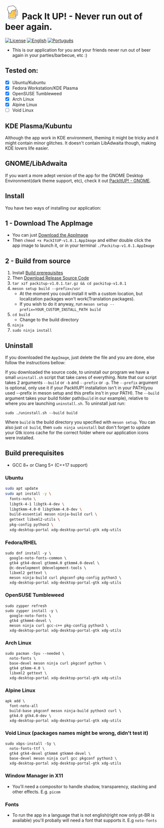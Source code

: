 # ![PackItUp Logo](./src/icons/hicolor/24x24/apps/tech.bm7.packitup.png) Pack It UP! - Never run out of beer again.
[![License](https://img.shields.io/badge/License-GPLv3-blue)](./LICENSE)
[![English](https://img.shields.io/badge/README-en--US-blue)](./README.md)
[![Português](https://img.shields.io/badge/README-pt--BR-green)](./README.pt-BR.md)
- This is our application for you and your friends never run out of beer again in your parties/barbecue, etc :)
## Tested on:
- [x] Ubuntu/Kubuntu
- [x] Fedora Workstation/KDE Plasma
- [x] OpenSUSE Tumbleweed
- [x] Arch Linux
- [x] Alpine Linux
- [ ] Void Linux
## KDE Plasma/Kubuntu
Although the app work in KDE environment, theming it might be tricky and it might contain minor glitches. It doesn't contain LibAdwaita though, making KDE lovers life easier.
## GNOME/LibAdwaita
If you want a more adept version of the app for the GNOME Desktop Environment(dark theme support, etc), check it out [PackItUP! - GNOME](https://github.com/BM7Tech/packitup-gnome).
## Install
You have two ways of installing our application:

## 1 - Download The AppImage
- You can just [Download the AppImage](https://github.com/BM7Tech/packitup/releases/download/v1.0.1/PackItUP-v1.0.1.AppImage)
- Then `chmod +x PackItUP-v1.0.1.AppImage` and either double click the app image to launch it,
or in your terminal `./Packitup-v1.0.1.AppImage`

## 2 - Build from source
1. Install [Build prerequisites](#build-prerequisites)
2. Then [Download Release Source Code](https://github.com/BM7Tech/packitup/releases/download/v1.0.1/packitup-v1.0.1.tar.gz)
3. `tar xzf packitup-v1.0.1.tar.gz && cd packitup-v1.0.1`
4. `meson setup build --prefix=/usr`
    - At the moment you could install it with a custom location, but localization packages won't work(Translation packages). 
    - If you wish to do it anyway, run `meson setup --prefix=YOUR_CUSTOM_INSTALL_PATH build`
5. `cd build` 
    - Change to the build directory
6. `ninja`
7. `sudo ninja install`

## Uninstall
If you downloaded the `AppImage`, just delete the file and you are done,
else follow the instructions bellow:

If you downloaded the source code, to uninstall our program we have a small 
`uninstall.sh` script that take cares of everything. 
Note that our script takes 2 arguments `--build` or `-b` and `--prefix` or `-p`.
The `--prefix` argument is optional, only use it if your PackItUP! installation
isn't in your PATH(you used --prefix in meson setup and this prefix ins't in your PATH).
The `--build` argument takes your build folder path(`build` in our example),
relative to where you are launching `uninstall.sh`.
To uninstall just run:
```
sudo ./uninstall.sh --build build
```
Where `build` is the build directory you specified with `meson setup`.
You can also just `cd build`, then `sudo ninja uninstall` but don't forget to
update your Gtk icons cache for the correct folder where our application icons were
installed.

## Build prerequisites

- GCC 8+ or Clang 5+ (C++17 support)

### Ubuntu
```sh
sudo apt update
sudo apt install -y \
  fonts-noto \
  libgtk-4-1 libgtk-4-dev \
  libgtkmm-4.0-0 libgtkmm-4.0-dev \
  build-essential meson ninja-build curl \
  gettext libxml2-utils \
  pkg-config python3 \
  xdg-desktop-portal xdg-desktop-portal-gtk xdg-utils
```

### Fedora/RHEL
```
sudo dnf install -y \
  google-noto-fonts-common \
  gtk4 gtk4-devel gtkmm4.0 gtkmm4.0-devel \
  @c-development @development-tools \
  libxml2 gettext \
  meson ninja-build curl pkgconf-pkg-config python3 \
  xdg-desktop-portal xdg-desktop-portal-gtk xdg-utils
```

### OpenSUSE Tumbleweed
```
sudo zypper refresh
sudo zypper install -y \
  google-noto-fonts \
  gtk4 gtkmm4-devel \
  meson ninja curl gcc-c++ pkg-config python3 \
  xdg-desktop-portal xdg-desktop-portal-gtk xdg-utils
```

### Arch Linux
```
sudo pacman -Syu --needed \
  noto-fonts \
  base-devel meson ninja curl pkgconf python \
  gtk4 gtkmm-4.0 \
  libxml2 gettext \
  xdg-desktop-portal xdg-desktop-portal-gtk xdg-utils
```

### Alpine Linux
```
apk add \
  font-noto-all
  build-base pkgconf meson ninja-build python3 curl \
  gtk4.0 gtk4.0-dev \
  xdg-desktop-portal xdg-desktop-portal-gtk xdg-utils
```

### Void Linux (packages names might be wrong, didn't test it)
```
sudo xbps-install -Sy \
  noto-fonts-ttf \
  gtk4 gtk4-devel gtkmm4 gtkmm4-devel \
  base-devel meson ninja curl gcc pkgconf python3 \
  xdg-desktop-portal xdg-desktop-portal-gtk xdg-utils
```

### Window Manager in X11
- You'll need a compositor to handle shadow, transparency, stacking and other effects.
E.g. `picom`

### Fonts
- To run the app in a language that is not english(right now only pt-BR is available)
you'll probally will need a font that supports it. E.g `noto-fonts`
